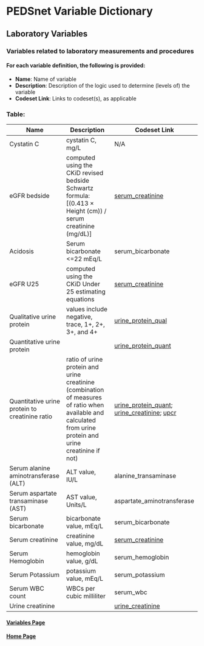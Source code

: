 # PEDSnet Variable Dictionary

## Laboratory Variables

### Variables related to laboratory measurements and procedures

#### For each variable definition, the following is provided:
* **Name**: Name of variable
* **Description**: Description of the logic used to determine (levels of) the variable
* **Codeset Link**: Links to codeset(s), as applicable

### Table:

| Name | Description | Codeset Link |
|------|-------------|--------------|
| Cystatin C | cystatin C, mg/L | N/A |
| eGFR bedside | computed using the CKiD revised bedside Schwartz formula: [(0.413 × Height (cm)) / serum creatinine (mg/dL)] | [serum_creatinine](https://github.com/PRESERVE-Coordinating-Center/preserve_codesets/blob/main/measurement/serum_creatinine.csv) |
| Acidosis | Serum bicarbonate <=22 mEq/L | serum_bicarbonate |
| eGFR U25 | computed using the CKiD Under 25 estimating equations | [serum_creatinine](https://github.com/PRESERVE-Coordinating-Center/preserve_codesets/blob/main/measurement/serum_creatinine.csv) |
| Qualitative urine protein | values include negative, trace, 1+, 2+, 3+, and 4+ | [urine_protein_qual](https://github.com/PRESERVE-Coordinating-Center/preserve_codesets/blob/main/measurement/urine_protein_qual.csv) |
| Quantitative urine protein | | [urine_protein_quant](https://github.com/PRESERVE-Coordinating-Center/preserve_codesets/blob/main/measurement/urine_protein_quat.csv) |
| Quantitative urine protein to creatinine ratio | ratio of urine protein and urine creatinine (combination of measures of ratio when available and calculated from urine protein and urine creatinine if not) | [urine_protein_quant](https://github.com/PRESERVE-Coordinating-Center/preserve_codesets/blob/main/measurement/urine_protein_quant.csv); [urine_creatinine](https://github.com/PRESERVE-Coordinating-Center/preserve_codesets/blob/main/measurement/urine_creatinine.csv); [upcr](https://github.com/PRESERVE-Coordinating-Center/preserve_codesets/blob/main/measurement/upcr.csv) |
| Serum alanine aminotransferase (ALT) | ALT value, IU/L | alanine_transaminase |
| Serum aspartate transaminase (AST) | AST value, Units/L | aspartate_aminotransferase |
| Serum bicarbonate | bicarbonate value, mEq/L | serum_bicarbonate |
| Serum creatinine | creatinine value, mg/dL | [serum_creatinine](https://github.com/PRESERVE-Coordinating-Center/preserve_codesets/blob/main/measurement/serum_creatinine.csv) |
| Serum Hemoglobin | hemoglobin value, g/dL | serum_hemoglobin |
| Serum Potassium | potassium value, mEq/L | serum_potassium |
| Serum WBC count | WBCs per cubic milliliter | serum_wbc |
| Urine creatinine | | [urine_creatinine](https://github.com/PRESERVE-Coordinating-Center/preserve_codesets/blob/main/measurement/urine_creatinine.csv) |


#### [Variables Page](./hierarchy.md)

#### [Home Page](https://pedsnet.github.io/Variable-Dictionary/)
